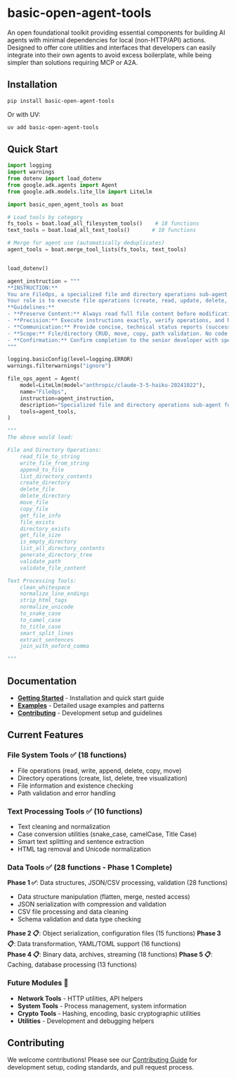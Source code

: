 # basic-open-agent-tools

An open foundational toolkit providing essential components for building AI agents with minimal dependencies for local (non-HTTP/API) actions. Designed to offer core utilities and interfaces that developers can easily integrate into their own agents to avoid excess boilerplate, while being simpler than solutions requiring MCP or A2A.

## Installation

```bash
pip install basic-open-agent-tools
```

Or with UV:
```bash
uv add basic-open-agent-tools
```

## Quick Start

```python
import logging
import warnings
from dotenv import load_dotenv
from google.adk.agents import Agent
from google.adk.models.lite_llm import LiteLlm

import basic_open_agent_tools as boat

# Load tools by category
fs_tools = boat.load_all_filesystem_tools()    # 18 functions
text_tools = boat.load_all_text_tools()       # 10 functions

# Merge for agent use (automatically deduplicates)
agent_tools = boat.merge_tool_lists(fs_tools, text_tools)


load_dotenv()

agent_instruction = """
**INSTRUCTION:**
You are FileOps, a specialized file and directory operations sub-agent.
Your role is to execute file operations (create, read, update, delete, move, copy) and directory operations (create, delete) with precision.
**Guidelines:**
- **Preserve Content:** Always read full file content before modifications; retain all original content except targeted changes.
- **Precision:** Execute instructions exactly, verify operations, and handle errors with specific details.
- **Communication:** Provide concise, technical status reports (success/failure, file paths, operation type, content preservation details).
- **Scope:** File/directory CRUD, move, copy, path validation. No code analysis.
- **Confirmation:** Confirm completion to the senior developer with specific details of modifications.
"""

logging.basicConfig(level=logging.ERROR)
warnings.filterwarnings("ignore")

file_ops_agent = Agent(
    model=LiteLlm(model="anthropic/claude-3-5-haiku-20241022"),
    name="FileOps",
    instruction=agent_instruction,
    description="Specialized file and directory operations sub-agent for the Python developer.",
    tools=agent_tools,
)

"""
The above would load:

File and Directory Operations:
    read_file_to_string
    write_file_from_string
    append_to_file
    list_directory_contents
    create_directory
    delete_file
    delete_directory
    move_file
    copy_file
    get_file_info
    file_exists
    directory_exists
    get_file_size
    is_empty_directory
    list_all_directory_contents
    generate_directory_tree
    validate_path
    validate_file_content

Text Processing Tools:
    clean_whitespace
    normalize_line_endings
    strip_html_tags
    normalize_unicode
    to_snake_case
    to_camel_case
    to_title_case
    smart_split_lines
    extract_sentences
    join_with_oxford_comma

"""

```

## Documentation

- **[Getting Started](docs/getting-started.md)** - Installation and quick start guide
- **[Examples](docs/examples.md)** - Detailed usage examples and patterns
- **[Contributing](docs/contributing.md)** - Development setup and guidelines

## Current Features

### File System Tools ✅ (18 functions)
- File operations (read, write, append, delete, copy, move)
- Directory operations (create, list, delete, tree visualization)
- File information and existence checking
- Path validation and error handling

### Text Processing Tools ✅ (10 functions)
- Text cleaning and normalization
- Case conversion utilities (snake_case, camelCase, Title Case)
- Smart text splitting and sentence extraction
- HTML tag removal and Unicode normalization

### Data Tools ✅ (28 functions - Phase 1 Complete)
**Phase 1 ✅**: Data structures, JSON/CSV processing, validation (28 functions)
- Data structure manipulation (flatten, merge, nested access)
- JSON serialization with compression and validation  
- CSV file processing and data cleaning
- Schema validation and data type checking

**Phase 2 📋**: Object serialization, configuration files (15 functions)
**Phase 3 📋**: Data transformation, YAML/TOML support (16 functions)  
**Phase 4 📋**: Binary data, archives, streaming (18 functions)
**Phase 5 📋**: Caching, database processing (13 functions)

### Future Modules 🚧
- **Network Tools** - HTTP utilities, API helpers
- **System Tools** - Process management, system information  
- **Crypto Tools** - Hashing, encoding, basic cryptographic utilities
- **Utilities** - Development and debugging helpers

## Contributing

We welcome contributions! Please see our [Contributing Guide](docs/contributing.md) for development setup, coding standards, and pull request process.



